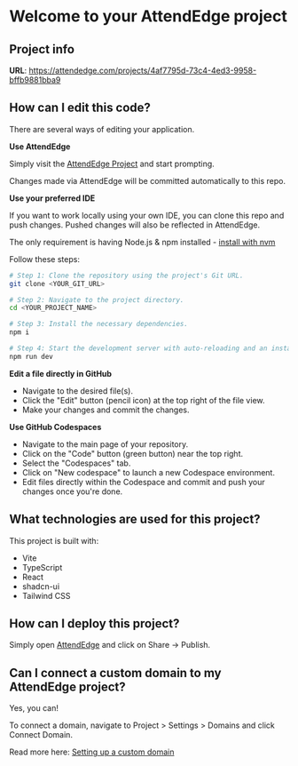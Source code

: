 # Welcome to your AttendEdge project

## Project info

**URL**: https://attendedge.com/projects/4af7795d-73c4-4ed3-9958-bffb9881bba9

## How can I edit this code?

There are several ways of editing your application.

**Use AttendEdge**

Simply visit the [AttendEdge Project](https://attendedge.com/projects/4af7795d-73c4-4ed3-9958-bffb9881bba9) and start prompting.

Changes made via AttendEdge will be committed automatically to this repo.

**Use your preferred IDE**

If you want to work locally using your own IDE, you can clone this repo and push changes. Pushed changes will also be reflected in AttendEdge.

The only requirement is having Node.js & npm installed - [install with nvm](https://github.com/nvm-sh/nvm#installing-and-updating)

Follow these steps:

```sh
# Step 1: Clone the repository using the project's Git URL.
git clone <YOUR_GIT_URL>

# Step 2: Navigate to the project directory.
cd <YOUR_PROJECT_NAME>

# Step 3: Install the necessary dependencies.
npm i

# Step 4: Start the development server with auto-reloading and an instant preview.
npm run dev
```

**Edit a file directly in GitHub**

- Navigate to the desired file(s).
- Click the "Edit" button (pencil icon) at the top right of the file view.
- Make your changes and commit the changes.

**Use GitHub Codespaces**

- Navigate to the main page of your repository.
- Click on the "Code" button (green button) near the top right.
- Select the "Codespaces" tab.
- Click on "New codespace" to launch a new Codespace environment.
- Edit files directly within the Codespace and commit and push your changes once you're done.

## What technologies are used for this project?

This project is built with:

- Vite
- TypeScript
- React
- shadcn-ui
- Tailwind CSS

## How can I deploy this project?

Simply open [AttendEdge](https://attendedge.com/projects/4af7795d-73c4-4ed3-9958-bffb9881bba9) and click on Share -> Publish.

## Can I connect a custom domain to my AttendEdge project?

Yes, you can!

To connect a domain, navigate to Project > Settings > Domains and click Connect Domain.

Read more here: [Setting up a custom domain](https://docs.attendedge.com/tips-tricks/custom-domain#step-by-step-guide)
